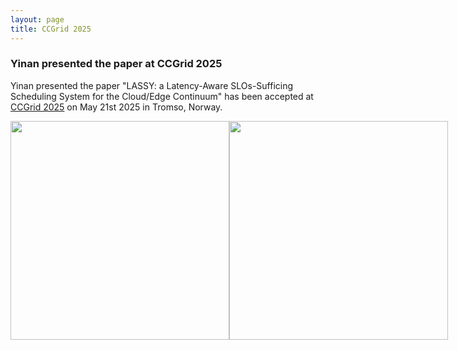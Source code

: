 ```yaml
---
layout: page
title: CCGrid 2025
---
```


<h3>Yinan presented the paper at CCGrid 2025</h3>
 
Yinan presented the paper "LASSY: a Latency-Aware SLOs-Sufficing Scheduling System for the Cloud/Edge Continuum" has been accepted at <a href="https://site.uit.no/ccgrid2025/" target="_blank">CCGrid 2025</a> on May 21st 2025 in Tromso, Norway.

<div style="display: flex; justify-content: space-around;">
    <img src="{{ site.baseurl }}/images/CCGRID-3.jpg" height="350px"/>
    <img src="{{ site.baseurl }}/images/CCGRID-2.jpg" height="350px"/>
</div>